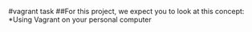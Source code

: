 #vagrant task
##For this project, we expect you to look at this concept:
*Using Vagrant on your personal computer
